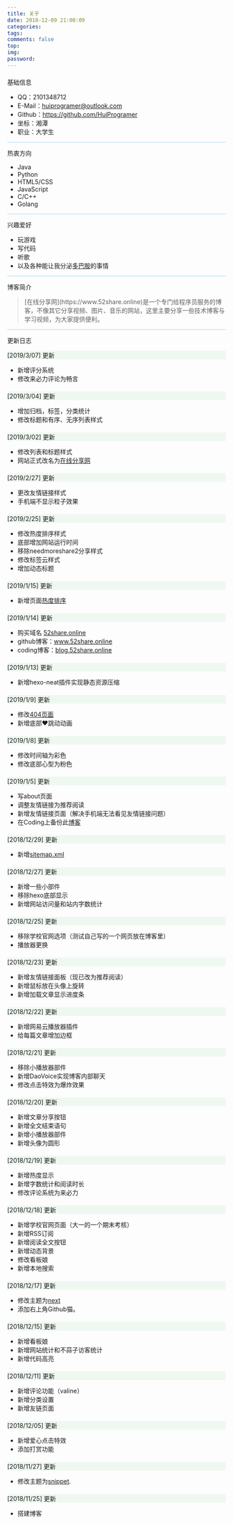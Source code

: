 ```yaml
---
title: 关于
date: 2018-12-09 21:00:09
categories:
tags:
comments: false
top:
img:
password: 
---
```

<div  class="note default no-icon" style = "margin-top:20px"><p>基础信息</p></div>

* QQ：2101348712 <a href = "http://wpa.qq.com/msgrd?v=3&uin=2101348712&site=qq&menu=yes"><i style = "color:#5cb85c;" class = "fa fa-commenting"></i></a>
* E-Mail：huiprogramer@outlook.com
* Github：https://github.com/HuiProgramer
* 坐标：湘潭
* 职业：大学生

<hr style = "background-color:#a4d8fa;"/>
<div  class="note default no-icon"><p>热衷方向</p></div>

* Java
* Python
* HTML5/CSS
* JavaScript
* C/C++
* Golang

<hr style = "background-color:#a4d8fa;"/>
<div  class="note default no-icon" ><p>兴趣爱好</p></div>

* 玩游戏
* 写代码
* 听歌
* 以及各种能让我分泌[多巴胺](https://baike.baidu.com/item/%E5%A4%9A%E5%B7%B4%E8%83%BA/62597?fr=aladdin)的事情

<hr style = "background-color:#a4d8fa;"/>
<div  class="note default no-icon"><p>博客简介</p></div>

<blockquote class="blockquote-center">
[在线分享网](https://www.52share.online)是一个专门给程序员服务的博客，不像其它分享视频、图片、音乐的网站，这里主要分享一些技术博客与学习视频，为大家提供便利。<br>
</blockquote>
<hr style = "background-color:#a4d8fa;"/>
<div  class="note default no-icon" style = "margin-bottom:0px"><p>更新日志</p></div>
<div class="note success" style = "background-color: #eff8f0;"><i class = "fa fa-check-circle" style = "color:#5cb85c;"></i> [2019/3/07] 更新</div>

* 新增评分系统
* 修改来必力评论为畅言

<div class="note success" style = "margin-top:20px;background-color: #eff8f0;"><i class = "fa fa-check-circle" style = "color:#5cb85c;"></i> [2019/3/04] 更新</div>

* 增加归档，标签，分类统计
* 修改标题和有序、无序列表样式

<div class="note success" style = "margin-top:20px;background-color: #eff8f0;"><i class = "fa fa-check-circle" style = "color:#5cb85c;"></i> [2019/3/02] 更新</div>

* 修改列表和标题样式
* 网站正式改名为[在线分享网](https://www.52share.online) 

<div class="note success" style = "margin-top:20px;background-color: #eff8f0;"><i class = "fa fa-check-circle" style = "color:#5cb85c;"></i> [2019/2/27] 更新</div>

* 更改友情链接样式
* 手机端不显示粒子效果

<div class="note success" style = "margin-top:20px;background-color: #eff8f0;"><i class = "fa fa-check-circle" style = "color:#5cb85c;"></i> [2019/2/25] 更新</div>

* 修改热度排序样式
* 底部增加网站运行时间
* 移除needmoreshare2分享样式
* 修改标签云样式
* 增加动态标题

<div class="note success" style = "margin-top:20px;background-color: #eff8f0;"><i class = "fa fa-check-circle" style = "color:#5cb85c;"></i> [2019/1/15] 更新</div>

* 新增页面[热度排序](https://52share.online/topx)

<div class="note success" style = "margin-top:20px;background-color: #eff8f0;"><i class = "fa fa-check-circle" style = "color:#5cb85c;"></i> [2019/1/14] 更新</div>

* 购买域名 <a href = "https://52share.online" taget = "_blank">52share.online</a>
* github博客：<a href = "https://www.52share.online" taget = "_blank">www.52share.online</a>
* coding博客：<a href = "https://blog.52share.online" taget = "_blank">blog.52share.online</a>

<div class="note success" style = "margin-top:20px;background-color: #eff8f0;"><i class = "fa fa-check-circle" style = "color:#5cb85c;"></i> [2019/1/13] 更新</div>

* 新增hexo-neat插件实现静态资源压缩

<div class="note success" style = "margin-top:20px;background-color: #eff8f0;"><i class = "fa fa-check-circle" style = "color:#5cb85c;"></i> [2019/1/9] 更新</div>

* 修改[404页面](https://huiprogramer.github.io/404)
* 新增底部❤跳动动画 

<div class="note success" style = "margin-top:20px;background-color: #eff8f0;"><i class = "fa fa-check-circle" style = "color:#5cb85c;"></i> [2019/1/8] 更新</div>

* 修改时间轴为彩色
* 修改底部心型为粉色

<div class="note success" style = "margin-top:20px;background-color: #eff8f0;"><i class = "fa fa-check-circle" style = "color:#5cb85c;"></i> [2019/1/5] 更新</div>

* 写about页面
* 调整友情链接为推荐阅读
* 新增友情链接页面（解决手机端无法看见友情链接问题）
* 在Coding上备份此[博客](https://huiprogramer.coding.me)

<div class="note success" style = "margin-top:20px;background-color: #eff8f0;"><i class = "fa fa-check-circle" style = "color:#5cb85c;"></i> [2018/12/29] 更新</div>

* 新增[sitemap.xml](https://huiprogramer.github.io/sitemap.xml)

<div class="note success" style = "margin-top:20px;background-color: #eff8f0;"><i class = "fa fa-check-circle" style = "color:#5cb85c;"></i> [2018/12/27] 更新</div>

* 新增一些小部件
* 移除hexo底部显示
* 新增网站访问量和站内字数统计

<div class="note success" style = "margin-top:20px;background-color: #eff8f0;"><i class = "fa fa-check-circle" style = "color:#5cb85c;"></i> [2018/12/25] 更新</div>

* 移除学校官网选项（测试自己写的一个网页放在博客里）
* 播放器更换

<div class="note success" style = "margin-top:20px;background-color: #eff8f0;"><i class = "fa fa-check-circle" style = "color:#5cb85c;"></i> [2018/12/23] 更新</div>

* 新增友情链接面板（现已改为推荐阅读）
* 新增鼠标放在头像上旋转
* 新增加载文章显示进度条

<div class="note success" style = "margin-top:20px;background-color: #eff8f0;"><i class = "fa fa-check-circle" style = "color:#5cb85c;"></i> [2018/12/22] 更新</div>

* 新增网易云播放器插件
* 给每篇文章增加边框

<div class="note success" style = "margin-top:20px;background-color: #eff8f0;"><i class = "fa fa-check-circle" style = "color:#5cb85c;"></i> [2018/12/21] 更新</div>

* 移除小播放器部件
* 新增DaoVoice实现博客内部聊天
* 修改点击特效为爆炸效果

<div class="note success" style = "margin-top:20px;background-color: #eff8f0;"><i class = "fa fa-check-circle" style = "color:#5cb85c;"></i> [2018/12/20] 更新</div>

* 新增文章分享按钮
* 新增全文结束语句
* 新增小播放器部件
* 新增头像为圆形
 
<div class="note success" style = "margin-top:20px;background-color: #eff8f0;"><i class = "fa fa-check-circle" style = "color:#5cb85c;"></i> [2018/12/19] 更新</div>

* 新增热度显示
* 新增字数统计和阅读时长
* 修改评论系统为来必力

<div class="note success" style = "margin-top:20px;background-color: #eff8f0;"><i class = "fa fa-check-circle" style = "color:#5cb85c;"></i> [2018/12/18] 更新</div>

* 新增学校官网页面（大一的一个期末考核）
* 新增RSS订阅
* 新增阅读全文按钮
* 新增动态背景
* 修改看板娘
* 新增本地搜索

<div class="note success" style = "margin-top:20px;background-color: #eff8f0;"><i class = "fa fa-check-circle" style = "color:#5cb85c;"></i> [2018/12/17] 更新</div>

* 修改主题为[next](https://github.com/iissnan/hexo-theme-next)
* 添加右上角Github猫。

<div class="note success" style = "margin-top:20px;background-color: #eff8f0;"><i class = "fa fa-check-circle" style = "color:#5cb85c;"></i> [2018/12/15] 更新</div>

* 新增看板娘
* 新增网站统计和不蒜子访客统计
* 新增代码高亮

<div class="note success" style = "margin-top:20px;background-color: #eff8f0;"><i class = "fa fa-check-circle" style = "color:#5cb85c;"></i> [2018/12/11] 更新</div>

* 新增评论功能（valine）
* 新增分类设置
* 新增友链页面

<div class="note success" style = "margin-top:20px;background-color: #eff8f0;"><i class = "fa fa-check-circle" style = "color:#5cb85c;"></i> [2018/12/05] 更新</div>

* 新增爱心点击特效
* 添加打赏功能

<div class="note success" style = "margin-top:20px;background-color: #eff8f0;"><i class = "fa fa-check-circle" style = "color:#5cb85c;"></i> [2018/11/27] 更新</div>

* 修改主题为[snippet](https://github.com/shenliyang/hexo-theme-snippet).

<div class="note success" style = "margin-top:20px;background-color: #eff8f0;"><i class = "fa fa-check-circle" style = "color:#5cb85c;"></i> [2018/11/25] 更新</div>

* 搭建博客